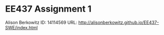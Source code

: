 EE437 Assignment 1
=====

Alison Berkowitz
ID: 14114569
URL: http://alisonberkowitz.github.io/EE437-SWE/index.html

